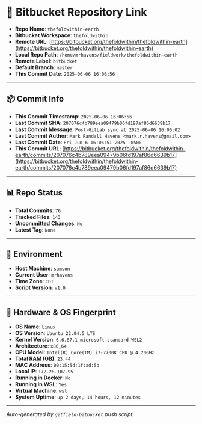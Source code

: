 # 🔗 Bitbucket Repository Link

- **Repo Name**: `thefoldwithin-earth`
- **Bitbucket Workspace**: `thefoldwithin`
- **Remote URL**: [https://bitbucket.org/thefoldwithin/thefoldwithin-earth](https://bitbucket.org/thefoldwithin/thefoldwithin-earth)
- **Local Repo Path**: `/home/mrhavens/fieldwork/thefoldwithin-earth`
- **Remote Label**: `bitbucket`
- **Default Branch**: `master`
- **This Commit Date**: `2025-06-06 16:06:56`

---

## 📦 Commit Info

- **This Commit Timestamp**: `2025-06-06 16:06:56`
- **Last Commit SHA**: `207076c4b789eea09479b06fd197af86d6639b17`
- **Last Commit Message**: `Post-GitLab sync at 2025-06-06 16:06:02`
- **Last Commit Author**: `Mark Randall Havens <mark.r.havens@gmail.com>`
- **Last Commit Date**: `Fri Jun 6 16:06:51 2025 -0500`
- **This Commit URL**: [https://bitbucket.org/thefoldwithin/thefoldwithin-earth/commits/207076c4b789eea09479b06fd197af86d6639b17](https://bitbucket.org/thefoldwithin/thefoldwithin-earth/commits/207076c4b789eea09479b06fd197af86d6639b17)

---

## 📊 Repo Status

- **Total Commits**: `76`
- **Tracked Files**: `143`
- **Uncommitted Changes**: `No`
- **Latest Tag**: `None`

---

## 🧭 Environment

- **Host Machine**: `samson`
- **Current User**: `mrhavens`
- **Time Zone**: `CDT`
- **Script Version**: `v1.0`

---

## 🧬 Hardware & OS Fingerprint

- **OS Name**: `Linux`
- **OS Version**: `Ubuntu 22.04.5 LTS`
- **Kernel Version**: `6.6.87.1-microsoft-standard-WSL2`
- **Architecture**: `x86_64`
- **CPU Model**: `Intel(R) Core(TM) i7-7700K CPU @ 4.20GHz`
- **Total RAM (GB)**: `23.44`
- **MAC Address**: `00:15:5d:1f:ad:5b`
- **Local IP**: `172.28.107.95`
- **Running in Docker**: `No`
- **Running in WSL**: `Yes`
- **Virtual Machine**: `wsl`
- **System Uptime**: `up 2 days, 14 hours, 12 minutes`

---

_Auto-generated by `gitfield-bitbucket` push script._
